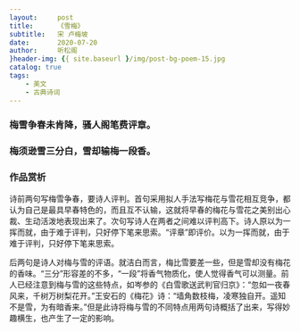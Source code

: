 ```yaml
---
layout:     post
title:      《雪梅》
subtitle:   宋 卢梅坡
date:       2020-07-20
author:     听松阁
}header-img: {{ site.baseurl }/img/post-bg-poem-15.jpg
catalog: true
tags:
    - 美文
    - 古典诗词
---
```


### 梅雪争春未肯降，骚人阁笔费评章。
### 梅须逊雪三分白，雪却输梅一段香。


### 作品赏析
诗前两句写梅雪争春，要诗人评判。首句采用拟人手法写梅花与雪花相互竞争，都认为自己是最具早春特色的，而且互不认输，这就将早春的梅花与雪花之美别出心裁、生动活泼地表现出来了。次句写诗人在两者之间难以评判高下。诗人原以为一挥而就，由于难于评判，只好停下笔来思索。“评章”即评价。以为一挥而就，由于难于评判，只好停下笔来思索。

后两句是诗人对梅与雪的评语。就洁白而言，梅比雪要差一些，但是雪却没有梅花的香味。“三分”形容差的不多，“一段”将香气物质化，使人觉得香气可以测量。前人已经注意到梅与雪的这些特点，如岑参的《白雪歌送武判官归京》：“忽如一夜春风来，千树万树梨花开。”王安石的《梅花》诗：“墙角数枝梅，凌寒独自开。遥知不是雪，为有暗香来。”但是此诗将梅与雪的不同特点用两句诗概括了出来，写得妙趣横生，也产生了一定的影响。
